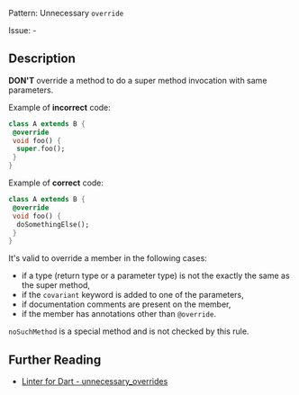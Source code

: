 Pattern: Unnecessary `override`

Issue: -

## Description

**DON'T** override a method to do a super method invocation with same parameters.

Example of **incorrect** code:
```dart
class A extends B {
 @override
 void foo() {
  super.foo();
 }
}
```

Example of **correct** code:
```dart
class A extends B {
 @override
 void foo() {
  doSomethingElse();
 }
}
```

It's valid to override a member in the following cases:

* if a type (return type or a parameter type) is not the exactly the same as the
super method,
* if the `covariant` keyword is added to one of the parameters,
* if documentation comments are present on the member,
* if the member has annotations other than `@override`.

`noSuchMethod` is a special method and is not checked by this rule.

## Further Reading

* [Linter for Dart - unnecessary_overrides](https://dart-lang.github.io/linter/lints/unnecessary_overrides.html)